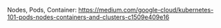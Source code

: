 Nodes, Pods, Container: https://medium.com/google-cloud/kubernetes-101-pods-nodes-containers-and-clusters-c1509e409e16
